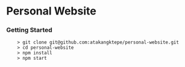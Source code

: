 # Personal Website

### Getting Started ###

```
	> git clone git@github.com:atakangktepe/personal-website.git
	> cd personal-website
	> npm install
	> npm start
```
